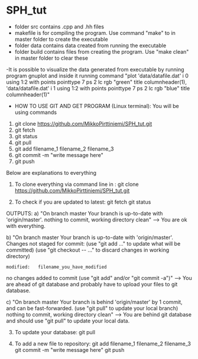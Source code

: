 # SPH_tut

- folder src contains .cpp and .hh files
- makefile is for compiling the program. Use command "make" to in master folder to create the executable
- folder data contains data created from running the executable
- folder build contains files from creating the program. Use "make clean" in master folder to clear these

-It is possible to visualize the data generated from executable by running program gnuplot and inside it running command "plot 'data/datafile.dat' i 0 using 1:2 with points pointtype 7 ps 2 lc rgb "green" title columnheader(1), 'data/datafile.dat' i 1 using 1:2 with points pointtype 7 ps 2 lc rgb "blue" title columnheader(1)"



- HOW TO USE GIT AND GET PROGRAM (Linux terminal):
You will be using commands

1) git clone https://github.com/MikkoPirttiniemi/SPH_tut.git
2) git fetch
3) git status
4) git pull
5) git add filename_1 filename_2 filename_3
6) git commit -m "write message here"
7) git push

Below are explanations to everything 

1) To clone everything via command line in :
git clone https://github.com/MikkoPirttiniemi/SPH_tut.git

2) To check if you are updated to latest:
git fetch
git status

OUTPUTS:
a) "On branch master
Your branch is up-to-date with 'origin/master'.
nothing to commit, working directory clean"
--> You are ok with everything.

b) "On branch master
Your branch is up-to-date with 'origin/master'.
Changes not staged for commit:
  (use "git add <file>..." to update what will be committed)
  (use "git checkout -- <file>..." to discard changes in working directory)

	modified:   filename_you_have_modified

no changes added to commit (use "git add" and/or "git commit -a")"
--> You are ahead of git database and probably have to upload your files to git database.

c) "On branch master
Your branch is behind 'origin/master' by 1 commit, and can be fast-forwarded.
  (use "git pull" to update your local branch)
nothing to commit, working directory clean"
--> You are behind git database and should use "git pull" to update your local data.



3) To update your database:
git pull

4) To add a new file to repository:
git add filename_1 filename_2 filename_3
git commit -m "write message here"
git push